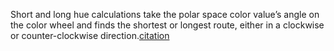 Short and long hue calculations take the polar space color value’s angle on the color wheel and finds the shortest or longest route, either in a clockwise or counter-clockwise direction.[citation](https://developer.mozilla.org/en-US/docs/Web/CSS/hue-interpolation-method#shorter)
